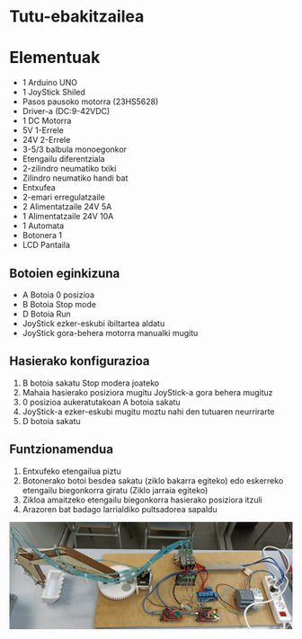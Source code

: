 # Tutu-ebakitzailea
# Elementuak

- 1 Arduino UNO
- 1 JoyStick Shiled 
- Pasos pausoko motorra (23HS5628)
- Driver-a (DC:9-42VDC)
- 1 DC Motorra
- 5V 1-Errele
- 24V 2-Errele
- 3-5/3 balbula monoegonkor
- Etengailu diferentziala
- 2-zilindro neumatiko txiki
- Zilindro neumatiko handi bat
- Entxufea
- 2-emari erregulatzaile
- 2 Alimentatzaile 24V 5A
- 1 Alimentatzaile 24V 10A
- 1 Automata
- Botonera 1
- LCD Pantaila

## Botoien eginkizuna
- A Botoia 0 posizioa
- B Botoia Stop mode
- D Botoia Run
- JoyStick ezker-eskubi ibiltartea aldatu
- JoyStick gora-behera motorra manualki mugitu 

## Hasierako konfigurazioa
1. B botoia sakatu Stop modera joateko
2. Mahaia hasierako posiziora mugitu JoyStick-a gora behera mugituz
3. 0 posizioa aukeratutakoan A botoia sakatu 
4. JoyStick-a ezker-eskubi mugitu moztu nahi den tutuaren neurrirarte
5. D botoia sakatu
 
## Funtzionamendua

1. Entxufeko etengailua piztu
2. Botonerako botoi besdea sakatu (ziklo bakarra egiteko) edo eskerreko etengailu biegonkorra giratu (Ziklo jarraia egiteko) 
3. Zikloa amaitzeko etengailu biegonkorra hasierako posiziora itzuli
4. Arazoren bat badago larrialdiko pultsadorea sapaldu



![csv sample](https://github.com/Benatesnal/Hondea-makina/blob/main/images/1644822991225.jpg)

